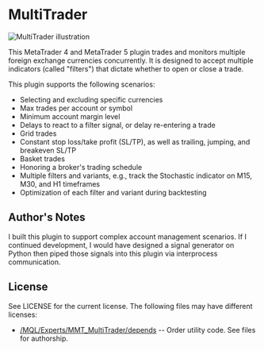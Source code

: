 # MultiTrader

![MultiTrader illustration](https://github.com/marcolovescode/MultiTrader/raw/master/docs/multitrader.gif)

This MetaTrader 4 and MetaTrader 5 plugin trades and monitors multiple foreign exchange currencies
concurrently. It is designed to accept multiple indicators (called "filters") that dictate whether
to open or close a trade.

This plugin supports the following scenarios:

* Selecting and excluding specific currencies
* Max trades per account or symbol
* Minimum account margin level
* Delays to react to a filter signal, or delay re-entering a trade
* Grid trades
* Constant stop loss/take profit (SL/TP), as well as trailing, jumping, and breakeven SL/TP
* Basket trades
* Honoring a broker's trading schedule
* Multiple filters and variants, e.g., track the Stochastic indicator on M15, M30, and H1 timeframes
* Optimization of each filter and variant during backtesting

## Author's Notes

I built this plugin to support complex account management scenarios. If I continued development,
I would have designed a signal generator on Python then piped those signals into this
plugin via interprocess communication.

## License

See LICENSE for the current license. The following files may have different licenses:

* [/MQL/Experts/MMT_MultiTrader/depends](https://github.com/marcolovescode/MultiTrader/blob/master/MQL4/Experts/MMT_MultiTrader/depends) -- Order utility code. See files for authorship.
